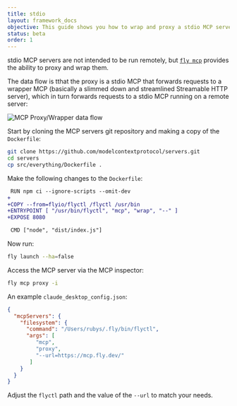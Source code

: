 ```yaml
---
title: stdio
layout: framework_docs
objective: This guide shows you how to wrap and proxy a stdio MCP server so that it can be deployed remotely.
status: beta
order: 1
---
```


stdio MCP servers are not intended to be run remotely, but [`fly mcp`](https://fly.io/docs/flyctl/mcp/) provides the ability to proxy and wrap them.

The data flow is tthat the proxy is a stdio MCP that forwards requests to a wrapper MCP (basically a slimmed down and streamlined Streamable HTTP server), which in turn forwards requests to a stdio MCP running on a remote server:

![MCP Proxy/Wrapper data flow](/docs/images/mcp-proxy-wrap-flog.png)

Start by cloning the MCP servers git repository and making a copy of the `Dockerfile`:

```sh
git clone https://github.com/modelcontextprotocol/servers.git
cd servers
cp src/everything/Dockerfile .
```
 
Make the following changes to the `Dockerfile`:

```diff
 RUN npm ci --ignore-scripts --omit-dev
+
+COPY --from=flyio/flyctl /flyctl /usr/bin
+ENTRYPOINT [ "/usr/bin/flyctl", "mcp", "wrap", "--" ]
+EXPOSE 8080

 CMD ["node", "dist/index.js"]
```

Now run:

```sh
fly launch --ha=false
```

Access the MCP server via the MCP inspector:

```sh
fly mcp proxy -i
```

An example `claude_desktop_config.json`:

```json
{
  "mcpServers": {
    "filesystem": {
      "command": "/Users/rubys/.fly/bin/flyctl",
      "args": [
         "mcp",
         "proxy",
         "--url=https://mcp.fly.dev/"
       ]
    }
  }
}
```

Adjust the `flyctl` path and the value of the `--url` to match your needs.
